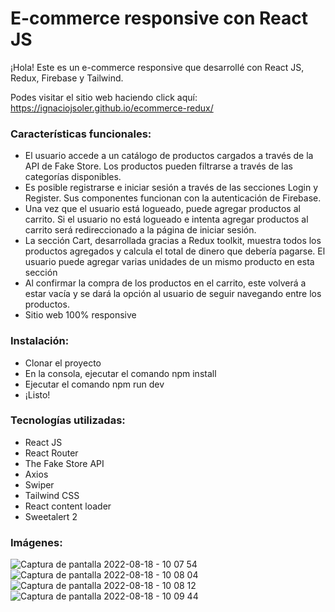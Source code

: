 # E-commerce responsive con React JS

¡Hola! Este es un e-commerce responsive que desarrollé con React JS, Redux, Firebase y Tailwind.

Podes visitar el sitio web haciendo click aquí: https://ignaciojsoler.github.io/ecommerce-redux/

### Características funcionales:
- El usuario accede a un catálogo de productos cargados a través de la API de Fake Store. Los productos pueden filtrarse a través de las categorías disponibles.
- Es posible registrarse e iniciar sesión a través de las secciones Login y Register. Sus componentes funcionan con la autenticación de Firebase.
- Una vez que el usuario está logueado, puede agregar productos al carrito. Si el usuario no está logueado e intenta agregar productos al carrito será redireccionado a la página de iniciar sesión.
- La sección Cart, desarrollada gracias a Redux toolkit, muestra todos los productos agregados y calcula el total de dinero que debería pagarse. El usuario puede agregar varias unidades de un mismo producto en esta sección
- Al confirmar la compra de los productos en el carrito, este volverá a estar vacía y se dará la opción al usuario de seguir navegando entre los productos.
- Sitio web 100% responsive

### Instalación:
- Clonar el proyecto
- En la consola, ejecutar el comando npm install
- Ejecutar el comando npm run dev
- ¡Listo!

### Tecnologías utilizadas:
- React JS
- React Router
- The Fake Store API
- Axios
- Swiper
- Tailwind CSS
- React content loader
- Sweetalert 2

### Imágenes:
![Captura de pantalla 2022-08-18 - 10 07 54](https://user-images.githubusercontent.com/70725223/185403029-6f85932a-9b95-49e2-ac5f-bc4b1eec9990.png)
![Captura de pantalla 2022-08-18 - 10 08 04](https://user-images.githubusercontent.com/70725223/185403037-a4d5ad74-ee02-4fbe-bc1b-c5e3699e7e68.png)
![Captura de pantalla 2022-08-18 - 10 08 12](https://user-images.githubusercontent.com/70725223/185403042-80f1e9ee-e8f4-44e0-887e-7d41d5b8c9da.png)
![Captura de pantalla 2022-08-18 - 10 09 44](https://user-images.githubusercontent.com/70725223/185403062-74809797-1b07-4770-8c25-b4b35c9aadb3.png)
